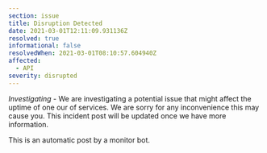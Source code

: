 ```yaml
---
section: issue
title: Disruption Detected
date: 2021-03-01T12:11:09.931136Z
resolved: true
informational: false
resolvedWhen: 2021-03-01T08:10:57.604940Z
affected:
  - API
severity: disrupted
---
```

*Investigating* - We are investigating a potential issue that might affect the uptime of one our of services. We are sorry for any inconvenience this may cause you. This incident post will be updated once we have more information.

This is an automatic post by a monitor bot.
        